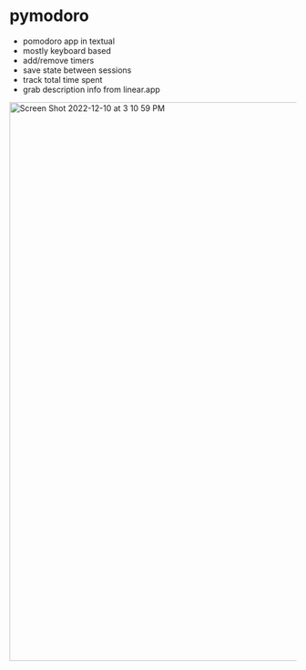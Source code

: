 # pymodoro

- pomodoro app in textual
- mostly keyboard based
- add/remove timers
- save state between sessions
- track total time spent
- grab description info from linear.app


<img width="982" alt="Screen Shot 2022-12-10 at 3 10 59 PM" src="https://user-images.githubusercontent.com/3999008/206873561-8f9b7388-c04d-4ae2-a2a5-7115e87fb87a.png">
